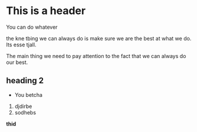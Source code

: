
# This is a header

You can do whatever 

the kne tbing we can always do is make sure we are the best at what we do. Its esse tjall. 

The main thing we need to pay attention to the fact that we can always do our best. 

## heading 2

- You betcha 

1. djdirbe
2. sodhebs

**thid**

